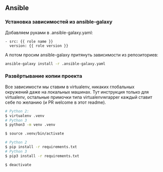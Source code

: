 ## Ansible

### Установка зависимостей из ansible-galaxy
Добавляем руками в .ansible-galaxy.yaml:

```
- src: {{ role name }}
  version: {{ role version }}
```

А потом просим ansible-galaxy притянуть зависимости из репозиториев:
```bash
ansible-galaxy install -r .ansible-galaxy.yaml
```

### Развёртывание копии проекта
Все зависимости мы ставим в virtualenv, никаких глобальных окружений даже на локальных машинах. Тут инструкция только для virtualenv, остальные примочки типа virtualenvwrapper каждый ставит себе по желанию (и PR welcome в этот readme).

```bash
# Python 2:
$ virtualenv .venv
# Python 3
$ python3 -m venv .venv

$ source .venv/bin/activate

# Python 2
$ pip install -r requirements.txt
# Python 3
$ pip3 install -r requirements.txt

$ deactivate
```
